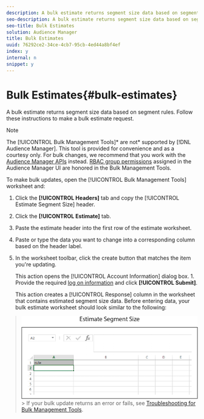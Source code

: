 ```yaml
---
description: A bulk estimate returns segment size data based on segment rules. Follow these instructions to make a bulk estimate request.
seo-description: A bulk estimate returns segment size data based on segment rules. Follow these instructions to make a bulk estimate request.
seo-title: Bulk Estimates
solution: Audience Manager
title: Bulk Estimates
uuid: 76292ce2-34ce-4cb7-95cb-4ed44a8bf4ef
index: y
internal: n
snippet: y
---
```


# Bulk Estimates{#bulk-estimates}

A bulk estimate returns segment size data based on segment rules. Follow these instructions to make a bulk estimate request.

<!-- 

t_bulk_estimates.xml

 -->

>[!NOTE]
>
>The [!UICONTROL Bulk Management Tools]* are not* supported by [!DNL Audience Manager]. This tool is provided for convenience and as a courtesy only. For bulk changes, we recommend that you work with the [Audience Manager APIs](https://marketing.adobe.com/resources/help/en_US/aam/?f=c_api.html) instead. [RBAC group permissions](../../c-features/c-administration/c-administration.md#concept_A606A162611E4256BB80F60715282296) assigned in the Audience Manager UI are honored in the Bulk Management Tools.

To make bulk updates, open the [!UICONTROL Bulk Management Tools] worksheet and: 

1. Click the **[!UICONTROL Headers]** tab and copy the [!UICONTROL Estimate Segment Size] header.
1. Click the **[!UICONTROL Estimate]** tab.
1. Paste the estimate header into the first row of the estimate worksheet.
1. Paste or type the data you want to change into a corresponding column based on the header label.
1. In the worksheet toolbar, click the create button that matches the item you're updating.

   This action opens the [!UICONTROL Account Information] dialog box. 1. Provide the required [log on information](../../reference/bulk-management-tools/bulk-management-intro.md#section_6FE9BADB30254A4FADC77D2DCFB6A1EE) and click **[!UICONTROL Submit]**.

   This action creates a [!UICONTROL Response] column in the worksheet that contains estimated segment size data. Before entering data, your bulk estimate worksheet should look similar to the following: 
>
>![](assets/estimate.png)>
>If your bulk update returns an error or fails, see [Troubleshooting for Bulk Management Tools](../../reference/bulk-management-tools/bulk-troubleshooting.md#reference_1A3E7E0CEF6A4D8D801BC363A3C30C1A). 

